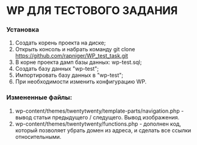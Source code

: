 # WP ДЛЯ ТЕСТОВОГО ЗАДАНИЯ

### Установка

1. Создать корень проекта на диске;
2. Открыть консоль и набрать команду git clone https://github.com/rapniger/WP_test_task.git
3. В корне проекта дамп базы данных: wp-test.sql;
4. Создать базу данных "wp-test";
5. Импортировать базу данных в "wp-test";
6. При необходимости изменить конфигурацию WP.

### Измененные файлы:

1. wp-content/themes/twentytwenty/template-parts/navigation.php - вывод статьи предыдущего / следущего. Вывод изображения.
2. wp-content/themes/twentytwenty/functions.php - дополнен код, который позволяет убрать домен из адреса, и сделать все ссылки относительными.
